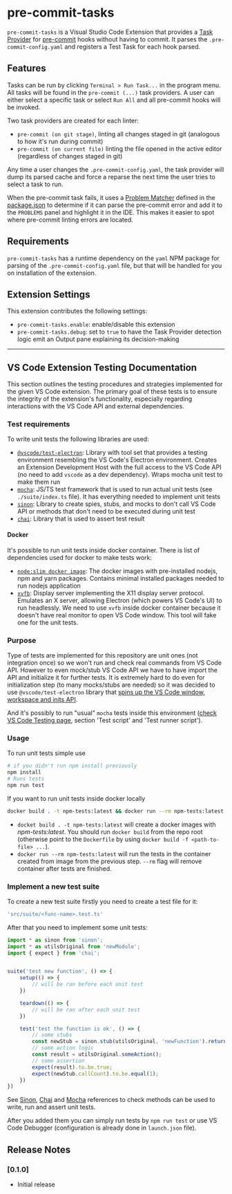 # pre-commit-tasks

`pre-commit-tasks` is a Visual Studio Code Extension that provides a [Task Provider](https://code.visualstudio.com/api/extension-guides/task-provider) for [pre-commit](https://pre-commit.com/) hooks without having to commit.  It parses the `.pre-commit-config.yaml` and registers a Test Task for each hook parsed.

## Features

Tasks can be run by clicking `Terminal > Run Task...` in the program menu.  All tasks will be found in the `pre-commit (...)` task providers.  A user can either select a specific task or select `Run All` and all pre-commit hooks will be invoked.

Two task providers are created for each linter: 
- `pre-commit (on git stage)`, linting all changes staged in git (analogous to how it's run during commit)
- `pre-commit (on current file)` linting the file opened in the active editor (regardless of changes staged in git)

Any time a user changes the `.pre-commit-config.yaml`, the task provider will dump its parsed cache and force a reparse the next time the user tries to select a task to run.

When the pre-commit task fails, it uses a [Problem Matcher](https://code.visualstudio.com/docs/editor/tasks#_defining-a-problem-matcher) defined in the [package.json](./package.json) to determine if it can parse the pre-commit error and add it to the `PROBLEMS` panel and highlight it in the IDE.  This makes it easier to spot where pre-commit linting errors are located.

## Requirements

`pre-commit-tasks` has a runtime dependency on the `yaml` NPM package for parsing of the `.pre-commit-config.yaml` file, but that will be handled for you on installation of the extension.

## Extension Settings

This extension contributes the following settings:

* `pre-commit-tasks.enable`: enable/disable this extension
* `pre-commit-tasks.debug`: set to `true` to have the Task Provider detection logic emit an Output pane explaining its decision-making

---

## VS Code Extension Testing Documentation

This section outlines the testing procedures and strategies implemented for the given VS Code extension. The primary goal of these tests is to ensure the integrity of the extension's functionality, especially regarding interactions with the VS Code API and external dependencies.

### Test requirements
To write unit tests the following libraries are used:
* [`@vscode/test-electron`](https://code.visualstudio.com/api/working-with-extensions/testing-extension): Library with tool set that provides a testing environment resembling the VS Code's Electron environment. Creates an Extension Development Host with the full access to the VS Code API (no need to add `vscode` as a dev dependency). Wraps mocha unit test to make them run
* [`mocha`](https://mochajs.org): JS/TS test framework that is used to run actual unit tests (see `./suite/index.ts` file). It has everything needed to implement unit tests
* [`sinon`](https://sinonjs.org): Library to create spies, stubs, and mocks to don't call VS Code API or methods that don't need to be executed during unit test
* [`chai`](https://www.chaijs.com): Library that is used  to assert test result

#### Docker
It's possible to run unit tests inside docker container. There is list of dependencies used for docker to make tests work:
* [`node:slim docker image`](https://github.com/nodejs/docker-node): The docker images with pre-installed nodejs, npm and yarn packages. Contains minimal installed packages needed to run nodejs application
* [`xvfb`](https://manpages.ubuntu.com/manpages/xenial/man1/xvfb-run.1.html): Display server implementing the X11 display server protocol. Emulates an X server, allowing Electron (which powers VS Code's UI) to run headlessly. We need to use `xvfb` inside docker container because it doesn't have real monitor to open VS Code window. This tool will fake one for the unit tests.

### Purpose

Type of tests are implemented for this repository are unit ones (not integration once) so we won't run and check real commands from VS Code API. However to even mock/stub VS Code API we have to have import the API and initialize it for further tests. It is extremely hard to do even for initialization step (to many mocks/stubs are needed) so it was decided to use `@vscode/test-electron` library that <u>spins up the VS Code window, workspace and inits API</u>. 

And it's possibly to run "usual" `mocha` tests inside this environment ([check VS Code Testing page](https://code.visualstudio.com/api/working-with-extensions/testing-extension#the-test-script), section 'Test script' and 'Test runner script').

### Usage

To run unit tests simple use
```bash
# if you didn't run npm install previously
npm install
# Runs tests
npm run test
```

If you want to run unit tests inside docker locally
```bash
docker build . -t npm-tests:latest && docker run --rm npm-tests:latest
```

* `docket build . -t npm-tests:latest` will create a docker images with *npm-tests:latest*. You should run `docker build` from the repo root (otherwise point to the `Dockerfile` by using `docker build -f <path-to-file> ...`).
* `docker run --rm npm-tests:latest` will run the tests in the container created from image from the previous step. `--rm` flag will remove container after tests are finished.

### Implement a new test suite

To create a new test suite firstly you need to create a test file for it:
```bash
'src/suite/<func-name>.test.ts'
```

After that you need to implement some unit tests:
```ts
import * as sinon from 'sinon';
import * as utilsOriginal from 'newModule';
import { expect } from 'chai';


suite('test new function', () => {
    setup(() => {
        // will be ran before each unit test
    })

    teardown(() => {
        // will be ran after each unit test
    })

    test('test the function is ok', () => {
        // some stubs
        const newStub = sinon.stub(utilsOriginal, 'newFunction').returns('smth');
        // some action logic
        const result = utilsOriginal.someAction();
        // some assertion
        expect(result).to.be.true;
        expect(newStub.callCount).to.be.equal(1);
    })
})
```

See [Sinon](https://sinonjs.org), [Chai](https://www.chaijs.com) and [Mocha](https://mochajs.org) references to check methods can be used to write, run and assert unit tests.

After you added them you can simply run tests by `npm run test` or use VS Code Debugger (configuration is already done in `launch.json` file).


## Release Notes

### [0.1.0]

- Initial release

